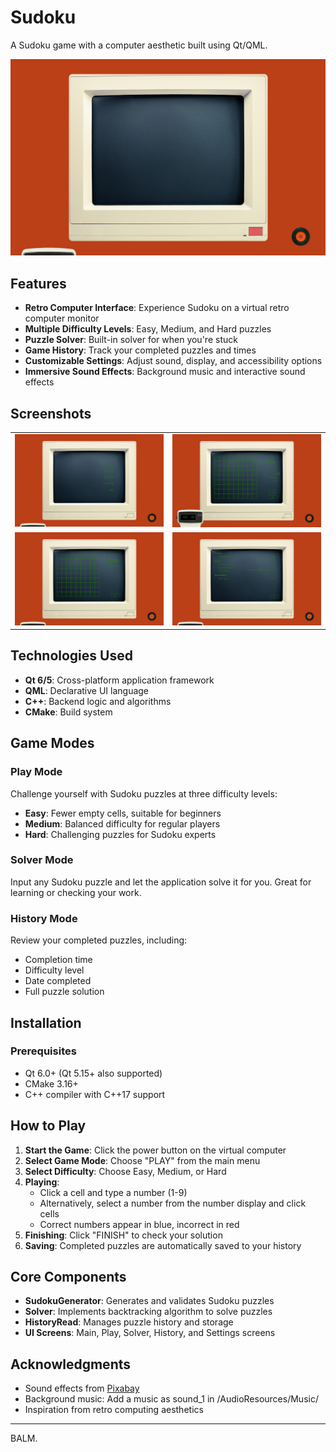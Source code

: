# Sudoku

A Sudoku game with a computer aesthetic built using Qt/QML.

![Retro Sudoku](https://github.com/A-Little-Mouse/Sudoku/blob/main/screenshots/main-screen.png)

## Features

- **Retro Computer Interface**: Experience Sudoku on a virtual retro computer monitor
- **Multiple Difficulty Levels**: Easy, Medium, and Hard puzzles
- **Puzzle Solver**: Built-in solver for when you're stuck
- **Game History**: Track your completed puzzles and times
- **Customizable Settings**: Adjust sound, display, and accessibility options
- **Immersive Sound Effects**: Background music and interactive sound effects <Not ATP>

## Screenshots

<table>
  <tr>
    <td><img src="https://github.com/A-Little-Mouse/Sudoku/blob/main/screenshots/main-menu.png" alt="Main Menu" width="400"/></td>
    <td><img src="https://github.com/A-Little-Mouse/Sudoku/blob/main/screenshots/play-screen.png" alt="Gameplay" width="400"/></td>
  </tr>
  <tr>
    <td><img src="https://github.com/A-Little-Mouse/Sudoku/blob/main/screenshots/solve-screen.png" alt="Solver" width="400"/></td>
    <td><img src="https://github.com/A-Little-Mouse/Sudoku/blob/main/screenshots/setting-screen.png" alt="History" width="400"/></td>
  </tr>
</table>

## Technologies Used

- **Qt 6/5**: Cross-platform application framework
- **QML**: Declarative UI language
- **C++**: Backend logic and algorithms
- **CMake**: Build system

## Game Modes

### Play Mode
Challenge yourself with Sudoku puzzles at three difficulty levels:
- **Easy**: Fewer empty cells, suitable for beginners
- **Medium**: Balanced difficulty for regular players
- **Hard**: Challenging puzzles for Sudoku experts

### Solver Mode
Input any Sudoku puzzle and let the application solve it for you. Great for learning or checking your work.

### History Mode
Review your completed puzzles, including:
- Completion time
- Difficulty level
- Date completed
- Full puzzle solution

## Installation

### Prerequisites
- Qt 6.0+ (Qt 5.15+ also supported)
- CMake 3.16+
- C++ compiler with C++17 support

## How to Play

1. **Start the Game**: Click the power button on the virtual computer
2. **Select Game Mode**: Choose "PLAY" from the main menu
3. **Select Difficulty**: Choose Easy, Medium, or Hard
4. **Playing**:
   - Click a cell and type a number (1-9)
   - Alternatively, select a number from the number display and click cells
   - Correct numbers appear in blue, incorrect in red
5. **Finishing**: Click "FINISH" to check your solution
6. **Saving**: Completed puzzles are automatically saved to your history

## Core Components

- **SudokuGenerator**: Generates and validates Sudoku puzzles
- **Solver**: Implements backtracking algorithm to solve puzzles
- **HistoryRead**: Manages puzzle history and storage
- **UI Screens**: Main, Play, Solver, History, and Settings screens

## Acknowledgments

- Sound effects from [Pixabay](https://pixabay.com/)
- Background music: Add a music as sound_1 in /AudioResources/Music/
- Inspiration from retro computing aesthetics

---

BALM.
